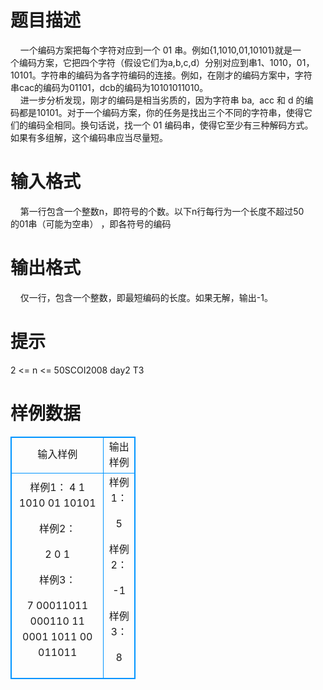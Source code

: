 # 

 
 # 题目描述 
&nbsp;&nbsp;&nbsp;&nbsp;一个编码方案把每个字符对应到一个&nbsp;01&nbsp;串。例如{1,1010,01,10101}就是一<BR>个编码方案，它把四个字符（假设它们为a,b,c,d）分别对应到串1、1010，01，<BR>10101。字符串的编码为各字符编码的连接。例如，在刚才的编码方案中，字符<BR>串cac的编码为01101，dcb的编码为10101011010。&nbsp;<BR>&nbsp;&nbsp;&nbsp;&nbsp;进一步分析发现，刚才的编码是相当劣质的，因为字符串&nbsp;ba,&nbsp;&nbsp;acc&nbsp;和&nbsp;d&nbsp;的编<BR>码都是10101。对于一个编码方案，你的任务是找出三个不同的字符串，使得它<BR>们的编码全相同。换句话说，找一个&nbsp;01&nbsp;编码串，使得它至少有三种解码方式。<BR>如果有多组解，这个编码串应当尽量短。 

 
 # 输入格式 
&nbsp;&nbsp;&nbsp;&nbsp;第一行包含一个整数n，即符号的个数。以下n行每行为一个长度不超过50<BR>的01串（可能为空串）&nbsp;，即各符号的编码 

 
 # 输出格式 
&nbsp;&nbsp;&nbsp;&nbsp;仅一行，包含一个整数，即最短编码的长度。如果无解，输出-1。 

 
 # 提示 
2&nbsp;&lt;=&nbsp;n&nbsp;&lt;=&nbsp;50SCOI2008&nbsp;day2&nbsp;T3 
# 样例数据
<style>
        table,table tr th, table tr td { border:1px solid #0094ff; }
        table { width: 200px; min-height: 25px; line-height: 25px; text-align: center; border-collapse: collapse;}   
    </style>
<table>
	<tr>
		<td>输入样例</td>
		<td>输出样例</td>
	</tr>
<tr><td>样例1：
4 
1 
1010 
01 
10101 

样例2：

2 
0 
1

样例3：

7 
00011011 
000110 
11 
0001 
1011 
00 
011011</td><td>样例1：

5

样例2：

-1

样例3：

8</td></tr></table>

